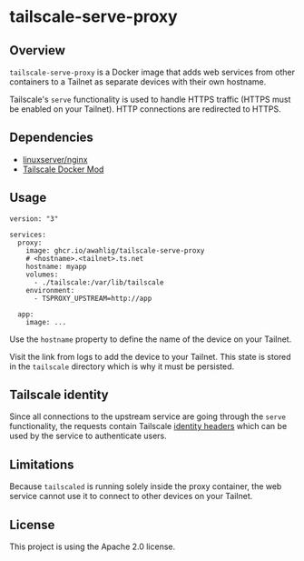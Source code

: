 # tailscale-serve-proxy

## Overview
`tailscale-serve-proxy` is a Docker image that adds web services from other
containers to a Tailnet as separate devices with their own hostname.

Tailscale's `serve` functionality is used to handle HTTPS traffic (HTTPS
must be enabled on your Tailnet). HTTP connections are redirected to HTTPS.

## Dependencies
- [linuxserver/nginx](https://github.com/linuxserver/docker-nginx/tree/master)
- [Tailscale Docker Mod](https://tailscale.dev/blog/docker-mod-tailscale)

## Usage
```
version: "3"

services:
  proxy:
    image: ghcr.io/awahlig/tailscale-serve-proxy
    # <hostname>.<tailnet>.ts.net
    hostname: myapp
    volumes:
      - ./tailscale:/var/lib/tailscale
    environment:
      - TSPROXY_UPSTREAM=http://app

  app:
    image: ...
```

Use the `hostname` property to define the name of the device on your Tailnet.

Visit the link from logs to add the device to your Tailnet. This state is
stored in the `tailscale` directory which is why it must be persisted.

## Tailscale identity
Since all connections to the upstream service are going through the `serve`
functionality, the requests contain Tailscale
[identity headers](https://tailscale.com/s/serve-headers)
which can be used by the service to authenticate users.

## Limitations
Because `tailscaled` is running solely inside the proxy container, the web
service cannot use it to connect to other devices on your Tailnet.

## License
This project is using the Apache 2.0 license.
